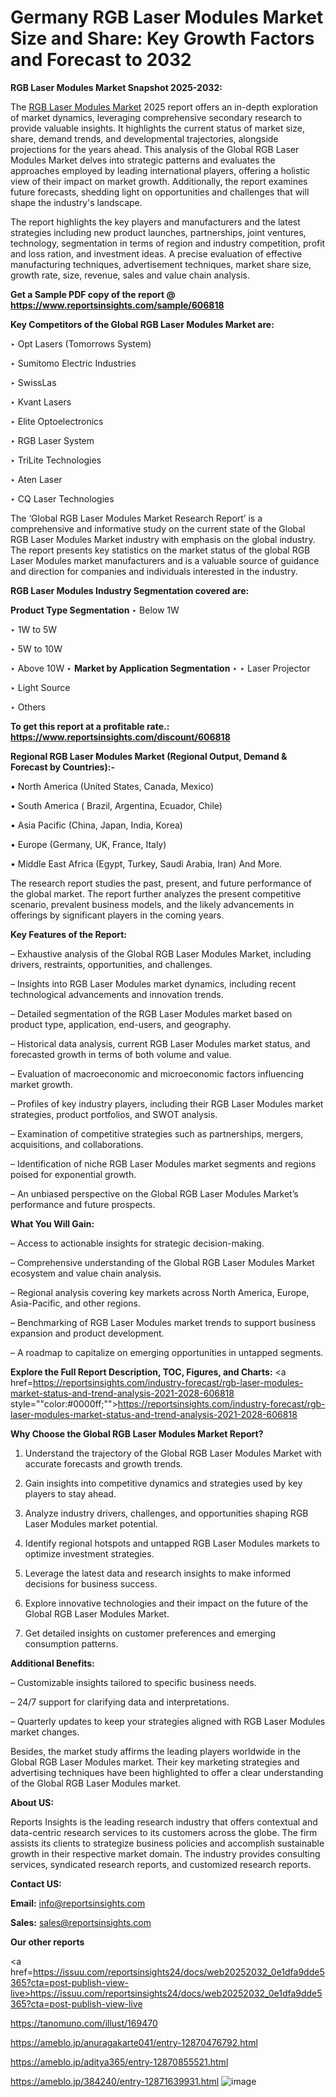 # Germany RGB Laser Modules Market Size and Share: Key Growth Factors and Forecast to 2032

<strong>RGB Laser Modules Market Snapshot 2025-2032:</strong>

The <a href=https://www.reportsinsights.com/sample/606818>RGB Laser Modules Market</a> 2025 report offers an in-depth exploration of market dynamics, leveraging comprehensive secondary research to provide valuable insights. It highlights the current status of market size, share, demand trends, and developmental trajectories, alongside projections for the years ahead. This analysis of the Global RGB Laser Modules Market delves into strategic patterns and evaluates the approaches employed by leading international players, offering a holistic view of their impact on market growth. Additionally, the report examines future forecasts, shedding light on opportunities and challenges that will shape the industry's landscape.

The report highlights the key players and manufacturers and the latest strategies including new product launches, partnerships, joint ventures, technology, segmentation in terms of region and industry competition, profit and loss ration, and investment ideas. A precise evaluation of effective manufacturing techniques, advertisement techniques, market share size, growth rate, size, revenue, sales and value chain analysis.

<strong>Get a Sample PDF copy of the report @ <a href=https://www.reportsinsights.com/sample/606818 style=color:#0000ff;>https://www.reportsinsights.com/sample/606818</a></strong>

<strong>Key Competitors of the Global RGB Laser Modules Market are:</strong>

‣ Opt Lasers (Tomorrows System)

‣ Sumitomo Electric Industries

‣ SwissLas

‣ Kvant Lasers

‣ Elite Optoelectronics

‣ RGB Laser System

‣ TriLite Technologies

‣ Aten Laser

‣ CQ Laser Technologies

The ‘Global RGB Laser Modules Market Research Report’ is a comprehensive and informative study on the current state of the Global RGB Laser Modules Market industry with emphasis on the global industry. The report presents key statistics on the market status of the global RGB Laser Modules market manufacturers and is a valuable source of guidance and direction for companies and individuals interested in the industry.

<strong>RGB Laser Modules Industry Segmentation covered are:</strong>

<strong>Product Type Segmentation</strong>
‣
Below 1W

‣ 1W to 5W

‣ 5W to 10W

‣ Above 10W
‣ 
<strong>Market by Application Segmentation</strong>
‣
‣  Laser Projector

‣ Light Source

‣ Others

<strong>To get this report at a profitable rate.: <a href=https://www.reportsinsights.com/discount/606818 style=color:#0000ff;>https://www.reportsinsights.com/discount/606818</a></strong>

<strong>Regional RGB Laser Modules Market (Regional Output, Demand &amp; Forecast by Countries):-</strong>

• North America (United States, Canada, Mexico)

• South America ( Brazil, Argentina, Ecuador, Chile)

• Asia Pacific (China, Japan, India, Korea)

• Europe (Germany, UK, France, Italy)

• Middle East Africa (Egypt, Turkey, Saudi Arabia, Iran) And More.

The research report studies the past, present, and future performance of the global market. The report further analyzes the present competitive scenario, prevalent business models, and the likely advancements in offerings by significant players in the coming years.

<strong>Key Features of the Report:</strong>

– Exhaustive analysis of the Global RGB Laser Modules Market, including drivers, restraints, opportunities, and challenges.

– Insights into RGB Laser Modules market dynamics, including recent technological advancements and innovation trends.

– Detailed segmentation of the RGB Laser Modules market based on product type, application, end-users, and geography.

– Historical data analysis, current RGB Laser Modules market status, and forecasted growth in terms of both volume and value.

– Evaluation of macroeconomic and microeconomic factors influencing market growth.

– Profiles of key industry players, including their RGB Laser Modules market strategies, product portfolios, and SWOT analysis.

– Examination of competitive strategies such as partnerships, mergers, acquisitions, and collaborations.

– Identification of niche RGB Laser Modules market segments and regions poised for exponential growth.

– An unbiased perspective on the Global RGB Laser Modules Market’s performance and future prospects.

<strong>What You Will Gain:</strong>

– Access to actionable insights for strategic decision-making.

– Comprehensive understanding of the Global RGB Laser Modules Market ecosystem and value chain analysis.

– Regional analysis covering key markets across North America, Europe, Asia-Pacific, and other regions.

– Benchmarking of RGB Laser Modules market trends to support business expansion and product development.

– A roadmap to capitalize on emerging opportunities in untapped segments.

<strong>Explore the Full Report Description, TOC, Figures, and Charts:</strong>
<a href=https://reportsinsights.com/industry-forecast/rgb-laser-modules-market-status-and-trend-analysis-2021-2028-606818 style=""color:#0000ff;"">https://reportsinsights.com/industry-forecast/rgb-laser-modules-market-status-and-trend-analysis-2021-2028-606818</a>

<strong>Why Choose the Global RGB Laser Modules Market Report?</strong>

1. Understand the trajectory of the Global RGB Laser Modules Market with accurate forecasts and growth trends.

2. Gain insights into competitive dynamics and strategies used by key players to stay ahead.

3. Analyze industry drivers, challenges, and opportunities shaping RGB Laser Modules market potential.

4. Identify regional hotspots and untapped RGB Laser Modules markets to optimize investment strategies.

5. Leverage the latest data and research insights to make informed decisions for business success.

6. Explore innovative technologies and their impact on the future of the Global RGB Laser Modules Market.

7. Get detailed insights on customer preferences and emerging consumption patterns.

<strong>Additional Benefits:</strong>

– Customizable insights tailored to specific business needs.

– 24/7 support for clarifying data and interpretations.

– Quarterly updates to keep your strategies aligned with RGB Laser Modules market changes.

Besides, the market study affirms the leading players worldwide in the Global RGB Laser Modules market. Their key marketing strategies and advertising techniques have been highlighted to offer a clear understanding of the Global RGB Laser Modules market.

<strong><strong>About US</strong>:</strong>

Reports Insights is the leading research industry that offers contextual and data-centric research services to its customers across the globe. The firm assists its clients to strategize business policies and accomplish sustainable growth in their respective market domain. The industry provides consulting services, syndicated research reports, and customized research reports.

<strong>Contact US:</strong>

<p class=><b>Email:</b> <a href=mailto:info@reportsinsights.com>info@reportsinsights.com</a></p>
<p class=><b>Sales:</b> <a href=mailto:sales@reportsinsights.com>sales@reportsinsights.com</a></p>

<strong>Our other reports</strong>

<a href=https://issuu.com/reportsinsights24/docs/web20252032_0e1dfa9dde5365?cta=post-publish-view-live>https://issuu.com/reportsinsights24/docs/web20252032_0e1dfa9dde5365?cta=post-publish-view-live</a>

<a href=https://tanomuno.com/illust/169470>https://tanomuno.com/illust/169470</a>

<a href=https://ameblo.jp/anuragakarte041/entry-12870476792.html>https://ameblo.jp/anuragakarte041/entry-12870476792.html</a>

<a href=https://ameblo.jp/aditya365/entry-12870855521.html>https://ameblo.jp/aditya365/entry-12870855521.html</a>

<a href=https://ameblo.jp/384240/entry-12871639931.html>https://ameblo.jp/384240/entry-12871639931.html</a>
![image](https://github.com/user-attachments/assets/651e0454-6c08-486d-becf-8634e02170be)
